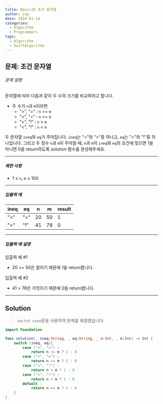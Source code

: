 ```yaml
---
title: Basic19 조건 문자열
author: jay
date: 2024-01-14
categories:
  - Algorithm
  - Programmers
tags:
  - Algorithm
  - SwiftAlgorithm
---
```

## 문제: 조건 문자열

###### 문제 설명

문자열에 따라 다음과 같이 두 수의 크기를 비교하려고 합니다. 

- 두 수가 `n`과 `m`이라면
    - ">", "=" : `n` >= `m`
    - "<", "=" : `n` <= `m`
    - ">", "!" : `n` > `m`
    - "<", "!" : `n` < `m`

두 문자열 `ineq`와 `eq`가 주어집니다. `ineq`는 "<"와 ">"중 하나고, `eq`는 "="와 "!"중 하나입니다. 그리고 두 정수 `n`과 `m`이 주어질 때, `n`과 `m`이 `ineq`와 `eq`의 조건에 맞으면 1을 아니면 0을 return하도록 solution 함수를 완성해주세요.

---

##### 제한 사항

- 1 ≤ `n`, `m` ≤ 100

---

##### 입출력 예

|ineq|eq|n|m|result|
|---|---|---|---|---|
|"<"|"="|20|50|1|
|">"|"!"|41|78|0|

---

##### 입출력 예 설명

입출력 예 #1

- 20 <= 50은 참이기 때문에 1을 return합니다.

입출력 예 #2

- 41 > 78은 거짓이기 때문에 0을 return합니다.

---

## Solution 

> `switch case`문을 사용하여 문제를 해결했습니다.

```swift
import Foundation

func solution(_ ineq:String, _ eq:String, _ n:Int, _ m:Int) -> Int {
    switch (ineq, eq){
        case (">", "=") :
            return n >= m ? 1 : 0
        case ("<", "=") :
            return n <= m ? 1 : 0
        case (">", "!") :
            return n > m ? 1 : 0
        case ("<", "!") :
            return n < m ? 1 : 0
        default :
            return n == m ? 1 : 0
    }
}
```